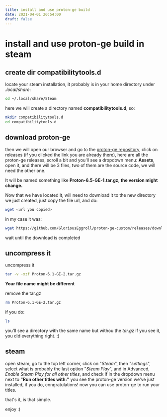 ```yaml
---
title: install and use proton-ge build
date: 2021-04-01 20:54:00
draft: false
---
```


# install and use proton-ge build in steam

## create dir compatibilitytools.d

locate your steam installation, it probably is in your home directory
under _.local/share_:
```bash
cd ~/.local/share/Steam
```
here we will create a directory named **compatibilitytools.d**, so:
```bash
mkdir compatibilitytools.d
cd compatibilitytools.d
```

## download proton-ge

then we will open our browser and go to the [proton-ge repository][ge],
click on releases (if you clicked the link you are already there), here
are all the proton-ge releases, scroll
a bit and you'll see a dropdown menu: __Assets__, open it, and there will
be 3 files, two of them are the source code, we will need the other one.

It will be named something like __Proton-6.5-GE-1.tar.gz__, **the version
might change.**

Now that we have located it, will need to download it to the new directory
we just created, just copy the file url, and do:
```bash
wget <url you copied>
```
in my case it was:
```bash
wget https://github.com/GloriousEggroll/proton-ge-custom/releases/download/6.1-GE-2/Proton-6.1-GE-2.tar.gz
```
wait until the download is completed

## uncompress it

uncompress it
```bash
tar -v -xzf Proton-6.1-GE-2.tar.gz
```
**Your file name might be different**

remove the tar.gz
```bash
rm Proton-6.1-GE-2.tar.gz
```

if you do:

```bash
ls
```
you'll see a directory with the same name but withou the _tar.gz_
if you see it, you did everything right. :)

## steam

open steam, go to the top left corner, click on "_Steam_", then "_settings_",
select what is probably the last option "_Steam Play_", and in Advanced,
_Enable Steam Play for all other titles_, and check if in the dropdown menu
next to **"Run other titles with:"** you see the proton-ge version we've just
installed, if you do, congratulations! now you can use proton-ge to
run your titles.

that's it, is that simple.

enjoy :)

[ge]: https://github.com/GloriousEggroll/proton-ge-custom/releases
